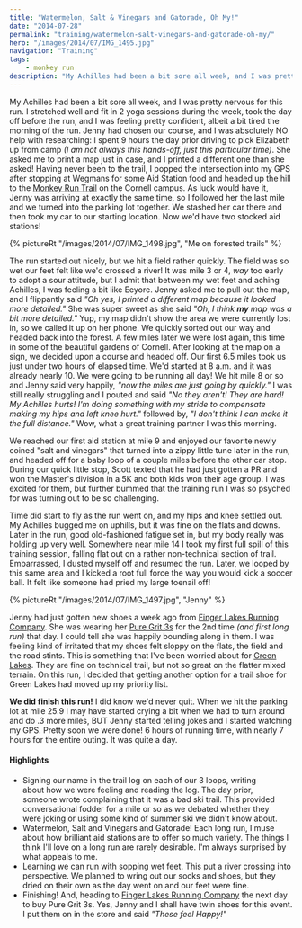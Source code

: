 ```yaml
---
title: "Watermelon, Salt & Vinegars and Gatorade, Oh My!"
date: "2014-07-28"
permalink: "training/watermelon-salt-vinegars-and-gatorade-oh-my/"
hero: "/images/2014/07/IMG_1495.jpg"
navigation: "Training"
tags:
    - monkey run
description: "My Achilles had been a bit sore all week, and I was pretty nervous for this run. I stretched well and fit in 2 yoga sessions during the week, took the day off before the run, and I was feeling pretty confident, albeit a bit tired the morning of the run."
---    
```


My Achilles had been a bit sore all week, and I was pretty nervous for this run. I stretched well and fit in 2 yoga sessions during the week, took the day off before the run, and I was feeling pretty confident, albeit a bit tired the morning of the run. Jenny had chosen our course, and I was absolutely NO help with researching: I spent 9 hours the day prior driving to pick Elizabeth up from camp _(I am not always this hands-off, just this particular time)_. She asked me to print a map just in case, and I printed a different one than she asked! Having never been to the trail, I popped the intersection into my GPS after stopping at Wegmans for some Aid Station food and headed up the hill to the [Monkey Run Trail](http://www.cornellplantations.org/our-gardens/natural-areas/monkey-run "Monkey Run Trail") on the Cornell campus. As luck would have it, Jenny was arriving at exactly the same time, so I followed her the last mile and we turned into the parking lot together. We stashed her car there and then took my car to our starting location. Now we'd have two stocked aid stations!

{% pictureRt "/images/2014/07/IMG_1498.jpg", "Me on forested trails" %}

The run started out nicely, but we hit a field rather quickly. The field was so wet our feet felt like we'd crossed a river! It was mile 3 or 4, _way_ too early to adopt a sour attitude, but I admit that between my wet feet and aching Achilles, I was feeling a bit like Eeyore. Jenny asked me to pull out the map, and I flippantly said _"Oh yes, I printed a different map because it looked more detailed."_ She was super sweet as she said _"Oh, I think **my** map was a bit more detailed."_ Yup, my map didn't show the area we were currently lost in, so we called it up on her phone. We quickly sorted out our way and headed back into the forest. A few miles later we were lost again, this time in some of the beautiful gardens of Cornell. After looking at the map on a sign, we decided upon a course and headed off. Our first 6.5 miles took us just under two hours of elapsed time. We'd started at 8 a.m. and it was already nearly 10. We were going to be running all day! We hit mile 8 or so and Jenny said very happily, _"now the miles are just going by quickly."_ I was still really struggling and I pouted and said _"No they aren't! They are hard! My Achilles hurts! I'm doing something with my stride to compensate making my hips and left knee hurt."_ followed by, _"I don't think I can make it the full distance."_ Wow, what a great training partner I was this morning.

We reached our first aid station at mile 9 and enjoyed our favorite newly coined "salt and vinegars" that turned into a zippy little tune later in the run, and headed off for a baby loop of a couple miles before the other car stop. During our quick little stop, Scott texted that he had just gotten a PR and won the Master's division in a 5K and both kids won their age group. I was excited for them, but further bummed that the training run I was so psyched for was turning out to be so challenging.

Time did start to fly as the run went on, and my hips and knee settled out. My Achilles bugged me on uphills, but it was fine on the flats and downs. Later in the run, good old-fashioned fatigue set in, but my body really was holding up very well. Somewhere near mile 14 I took my first full spill of this training session, falling flat out on a rather non-technical section of trail. Embarrassed, I dusted myself off and resumed the run. Later, we looped by this same area and I kicked a root full force the way you would kick a soccer ball. It felt like someone had pried my large toenail off!

{% pictureRt "/images/2014/07/IMG_1497.jpg", "Jenny" %}

Jenny had just gotten new shoes a week ago from [Finger Lakes Running Company](https://www.facebook.com/FLRTC "FLRTC"). She was wearing her [Pure Grit 3s](http://www.brooksrunning.com/en_us/brooks-puregrit-3-womens-trail-running-shoes/120173.html?mr%3AtrackingCode=1BD5ADD0-F9E7-E311-B181-001B2163195C&gclid=CIevtrvZ6L8CFRGAaQodnKAADQ&mr%3AreferralID=NA&mr%3Adevice=c&mr%3Afilter=89342665706&mr%3Aad=31214464106&mkwid=kXYQxc2w&pcrid=31214464106&mr%3AadType=pla "Pure Grit 3") for the 2nd time _(and first long run)_ that day. I could tell she was happily bounding along in them. I was feeling kind of irritated that my shoes felt sloppy on the flats, the field and the road stints. This is something that I've been worried about for [Green Lakes](http://gleruns.org/ "Green Lakes"). They are fine on technical trail, but not so great on the flatter mixed terrain. On this run, I decided that getting another option for a trail shoe for Green Lakes had moved up my priority list.

**We did finish this run!** I did know we'd never quit. When we hit the parking lot at mile 25.9 I may have started crying a bit when we had to turn around and do .3 more miles, BUT Jenny started telling jokes and I started watching my GPS. Pretty soon we were done! 6 hours of running time, with nearly 7 hours for the entire outing. It was quite a day.

#### Highlights

- Signing our name in the trail log on each of our 3 loops, writing about how we were feeling and reading the log. The day prior, someone wrote complaining that it was a bad ski trail. This provided conversational fodder for a mile or so as we debated whether they were joking or using some kind of summer ski we didn't know about.
- Watermelon, Salt and Vinegars and Gatorade! Each long run, I muse about how brilliant aid stations are to offer so much variety. The things I think I'll love on a long run are rarely desirable. I'm always surprised by what appeals to me.
- Learning we can run with sopping wet feet. This put a river crossing into perspective. We planned to wring out our socks and shoes, but they dried on their own as the day went on and our feet were fine.
- Finishing! And, heading to [Finger Lakes Running Company](http://www.fingerlakesrunningco.com/ "FLRTC") the next day to buy Pure Grit 3s. Yes, Jenny and I shall have twin shoes for this event. I put them on in the store and said _"These feel Happy!"_
